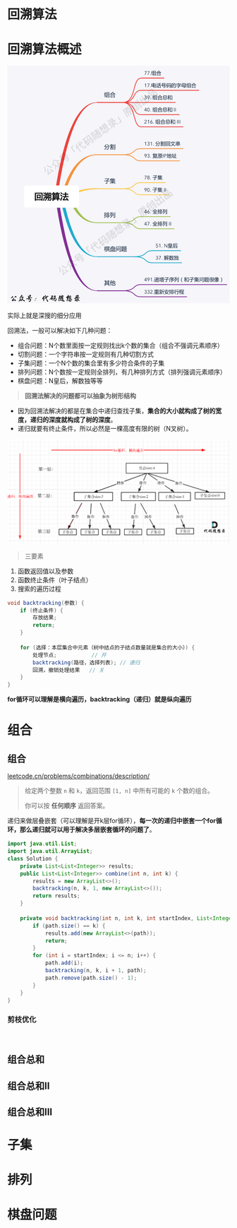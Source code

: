 # 回溯算法

# 回溯算法概述

​![image](assets/image-20241203101716-ddqko9k.png)​

实际上就是深搜的细分应用

回溯法，一般可以解决如下几种问题：

* 组合问题：N个数里面按一定规则找出k个数的集合（组合不强调元素顺序）
* 切割问题：一个字符串按一定规则有几种切割方式
* 子集问题：一个N个数的集合里有多少符合条件的子集
* 排列问题：N个数按一定规则全排列，有几种排列方式（排列强调元素顺序）
* 棋盘问题：N皇后，解数独等等

> **回溯法解决的问题都可以抽象为树形结构**

* 因为回溯法解决的都是在集合中递归查找子集，**集合的大小就构成了树的宽度，递归的深度就构成了树的深度**。
* 递归就要有终止条件，所以必然是一棵高度有限的树（N叉树）。

​![image](assets/image-20241203102317-pgpzzrn.png)​

> 三要素

1. 函数返回值以及参数
2. 函数终止条件（叶子结点）
3. 搜索的遍历过程

```Java
void backtracking(参数) {
    if (终止条件) {
        存放结果;
        return;
    }

    for (选择：本层集合中元素（树中结点的子结点数量就是集合的大小）) {
        处理节点;			// 开
        backtracking(路径，选择列表); // 递归
        回溯，撤销处理结果	// 关
    }
}
```

**for循环可以理解是横向遍历，backtracking（递归）就是纵向遍历**

# 组合

## 组合

[leetcode.cn/problems/combinations/description/](https://leetcode.cn/problems/combinations/description/)

> 给定两个整数 `n`​ 和 `k`​，返回范围 `[1, n]`​ 中所有可能的 `k`​ 个数的组合。
>
> 你可以按 **任何顺序** 返回答案。

递归来做层叠嵌套（可以理解是开k层for循环），**每一次的递归中嵌套一个for循环，那么递归就可以用于解决多层嵌套循环的问题了**。

```Java
import java.util.List;
import java.util.ArrayList;
class Solution {
    private List<List<Integer>> results;
    public List<List<Integer>> combine(int n, int k) {
        results = new ArrayList<>();
        backtracking(n, k, 1, new ArrayList<>());
        return results;
    }

    private void backtracking(int n, int k, int startIndex, List<Integer> path) {
        if (path.size() == k) {
            results.add(new ArrayList<>(path));
            return;
        }
        for (int i = startIndex; i <= n; i++) {
            path.add(i);
            backtracking(n, k, i + 1, path);
            path.remove(path.size() - 1);
        }
    }
}
```

### 剪枝优化

‍

## 组合总和

## 组合总和II

## 组合总和III

# 子集

# 排列

# 棋盘问题
